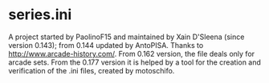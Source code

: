 # series.ini

A project started by PaolinoF15 and maintained by Xain D'Sleena (since version 0.143); from 0.144 updated by AntoPISA.
Thanks to http://www.arcade-history.com/. From 0.162 version, the file deals only for arcade sets.
From the 0.177 version it is helped by a tool for the creation and verification of the .ini files, created by motoschifo.
